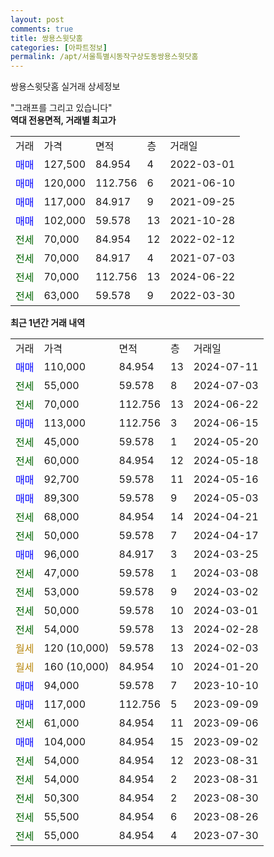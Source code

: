 ```yaml
---
layout: post
comments: true
title: 쌍용스윗닷홈
categories: [아파트정보]
permalink: /apt/서울특별시동작구상도동쌍용스윗닷홈
---
```


쌍용스윗닷홈 실거래 상세정보

<script type="text/javascript">
  google.charts.load('current', {'packages':['line', 'corechart']});
  google.charts.setOnLoadCallback(drawChart);

  function drawChart() {
    var data = new google.visualization.DataTable();
    data.addColumn('date', '거래일');
    data.addColumn('number', "매매");
    data.addColumn('number', "전세");
    data.addColumn('number', "전매");

    data.addRows([[new Date(Date.parse("2024-07-11")), 110000, null, null], [new Date(Date.parse("2024-07-03")), null, 55000, null], [new Date(Date.parse("2024-06-22")), null, 70000, null], [new Date(Date.parse("2024-06-15")), 113000, null, null], [new Date(Date.parse("2024-05-20")), null, 45000, null], [new Date(Date.parse("2024-05-18")), null, 60000, null], [new Date(Date.parse("2024-05-16")), 92700, null, null], [new Date(Date.parse("2024-05-03")), 89300, null, null], [new Date(Date.parse("2024-04-21")), null, 68000, null], [new Date(Date.parse("2024-04-17")), null, 50000, null], [new Date(Date.parse("2024-03-25")), 96000, null, null], [new Date(Date.parse("2024-03-08")), null, 47000, null], [new Date(Date.parse("2024-03-02")), null, 53000, null], [new Date(Date.parse("2024-03-01")), null, 50000, null], [new Date(Date.parse("2024-02-28")), null, 54000, null], [new Date(Date.parse("2024-02-03")), null, null, null], [new Date(Date.parse("2024-01-20")), null, null, null], [new Date(Date.parse("2023-10-10")), 94000, null, null], [new Date(Date.parse("2023-09-09")), 117000, null, null], [new Date(Date.parse("2023-09-06")), null, 61000, null], [new Date(Date.parse("2023-09-02")), 104000, null, null], [new Date(Date.parse("2023-08-31")), null, 54000, null], [new Date(Date.parse("2023-08-31")), null, 54000, null], [new Date(Date.parse("2023-08-30")), null, 50300, null], [new Date(Date.parse("2023-08-26")), null, 55500, null], [new Date(Date.parse("2023-07-30")), null, 55000, null]]);

    var options = {
      hAxis: {
        format: 'yyyy/MM/dd'
      },    
      lineWidth: 0,
      pointsVisible: true,    
      title: '최근 1년간 유형별 실거래가 분포',
      legend: { position: 'bottom' }
    };

    var formatter = new google.visualization.NumberFormat({pattern:'###,###'} );
    formatter.format(data, 1);
    formatter.format(data, 2);
    
    setTimeout(function() {
        var chart = new google.visualization.LineChart(document.getElementById('columnchart_material'));
        chart.draw(data, (options));
        document.getElementById('loading').style.display = 'none';
    }, 200);
  }
</script>


<div id="loading" style="z-index:20; display: block; margin-left: 0px">"그래프를 그리고 있습니다"</div>
<div id="columnchart_material" style="width: 95%; margin-left: 0px; display: block"></div>
<!-- contents start -->
<b>역대 전용면적, 거래별 최고가</b>
<table class="sortable">
    <tr>
      <td>거래</td>
      <td>가격</td>
      <td>면적</td>
      <td>층</td>
      <td>거래일</td>
    </tr>
        <tr>
          <td><a style="color: blue">매매</a></td>
          <td>127,500</td>
          <td>84.954</td>
          <td>4</td>
          <td>2022-03-01</td>
        </tr>            <tr>
          <td><a style="color: blue">매매</a></td>
          <td>120,000</td>
          <td>112.756</td>
          <td>6</td>
          <td>2021-06-10</td>
        </tr>            <tr>
          <td><a style="color: blue">매매</a></td>
          <td>117,000</td>
          <td>84.917</td>
          <td>9</td>
          <td>2021-09-25</td>
        </tr>            <tr>
          <td><a style="color: blue">매매</a></td>
          <td>102,000</td>
          <td>59.578</td>
          <td>13</td>
          <td>2021-10-28</td>
        </tr>        
        <tr>
              <td><a style="color: darkgreen">전세</a></td>
              <td>70,000</td>
              <td>84.954</td>
              <td>12</td>
              <td>2022-02-12</td>
            </tr>            <tr>
              <td><a style="color: darkgreen">전세</a></td>
              <td>70,000</td>
              <td>84.917</td>
              <td>4</td>
              <td>2021-07-03</td>
            </tr>            <tr>
              <td><a style="color: darkgreen">전세</a></td>
              <td>70,000</td>
              <td>112.756</td>
              <td>13</td>
              <td>2024-06-22</td>
            </tr>            <tr>
              <td><a style="color: darkgreen">전세</a></td>
              <td>63,000</td>
              <td>59.578</td>
              <td>9</td>
              <td>2022-03-30</td>
            </tr>        
    
</table>

<b>최근 1년간 거래 내역</b>

<table class="sortable">
    <tr>
      <td>거래</td>
      <td>가격</td>
      <td>면적</td>
      <td>층</td>
      <td>거래일</td>
    </tr>
    <tr>
      <td><a style="color: blue">매매</a></td>
      <td>110,000</td>
      <td>84.954</td>
      <td>13</td>
      <td>2024-07-11</td>
    </tr>          <tr>
      <td><a style="color: darkgreen">전세</a></td>
      <td>55,000</td>
      <td>59.578</td>
      <td>8</td>
      <td>2024-07-03</td>
    </tr>          <tr>
      <td><a style="color: darkgreen">전세</a></td>
      <td>70,000</td>
      <td>112.756</td>
      <td>13</td>
      <td>2024-06-22</td>
    </tr>          <tr>
      <td><a style="color: blue">매매</a></td>
      <td>113,000</td>
      <td>112.756</td>
      <td>3</td>
      <td>2024-06-15</td>
    </tr>          <tr>
      <td><a style="color: darkgreen">전세</a></td>
      <td>45,000</td>
      <td>59.578</td>
      <td>1</td>
      <td>2024-05-20</td>
    </tr>          <tr>
      <td><a style="color: darkgreen">전세</a></td>
      <td>60,000</td>
      <td>84.954</td>
      <td>12</td>
      <td>2024-05-18</td>
    </tr>          <tr>
      <td><a style="color: blue">매매</a></td>
      <td>92,700</td>
      <td>59.578</td>
      <td>11</td>
      <td>2024-05-16</td>
    </tr>          <tr>
      <td><a style="color: blue">매매</a></td>
      <td>89,300</td>
      <td>59.578</td>
      <td>9</td>
      <td>2024-05-03</td>
    </tr>          <tr>
      <td><a style="color: darkgreen">전세</a></td>
      <td>68,000</td>
      <td>84.954</td>
      <td>14</td>
      <td>2024-04-21</td>
    </tr>          <tr>
      <td><a style="color: darkgreen">전세</a></td>
      <td>50,000</td>
      <td>59.578</td>
      <td>7</td>
      <td>2024-04-17</td>
    </tr>          <tr>
      <td><a style="color: blue">매매</a></td>
      <td>96,000</td>
      <td>84.917</td>
      <td>3</td>
      <td>2024-03-25</td>
    </tr>          <tr>
      <td><a style="color: darkgreen">전세</a></td>
      <td>47,000</td>
      <td>59.578</td>
      <td>1</td>
      <td>2024-03-08</td>
    </tr>          <tr>
      <td><a style="color: darkgreen">전세</a></td>
      <td>53,000</td>
      <td>59.578</td>
      <td>9</td>
      <td>2024-03-02</td>
    </tr>          <tr>
      <td><a style="color: darkgreen">전세</a></td>
      <td>50,000</td>
      <td>59.578</td>
      <td>10</td>
      <td>2024-03-01</td>
    </tr>          <tr>
      <td><a style="color: darkgreen">전세</a></td>
      <td>54,000</td>
      <td>59.578</td>
      <td>13</td>
      <td>2024-02-28</td>
    </tr>          <tr>
      <td><a style="color: darkgoldenrod">월세</a></td>
      <td>120 (10,000)</td>
      <td>59.578</td>
      <td>13</td>
      <td>2024-02-03</td>
    </tr>          <tr>
      <td><a style="color: darkgoldenrod">월세</a></td>
      <td>160 (10,000)</td>
      <td>84.954</td>
      <td>10</td>
      <td>2024-01-20</td>
    </tr>          <tr>
      <td><a style="color: blue">매매</a></td>
      <td>94,000</td>
      <td>59.578</td>
      <td>7</td>
      <td>2023-10-10</td>
    </tr>          <tr>
      <td><a style="color: blue">매매</a></td>
      <td>117,000</td>
      <td>112.756</td>
      <td>5</td>
      <td>2023-09-09</td>
    </tr>          <tr>
      <td><a style="color: darkgreen">전세</a></td>
      <td>61,000</td>
      <td>84.954</td>
      <td>11</td>
      <td>2023-09-06</td>
    </tr>          <tr>
      <td><a style="color: blue">매매</a></td>
      <td>104,000</td>
      <td>84.954</td>
      <td>15</td>
      <td>2023-09-02</td>
    </tr>          <tr>
      <td><a style="color: darkgreen">전세</a></td>
      <td>54,000</td>
      <td>84.954</td>
      <td>12</td>
      <td>2023-08-31</td>
    </tr>          <tr>
      <td><a style="color: darkgreen">전세</a></td>
      <td>54,000</td>
      <td>84.954</td>
      <td>2</td>
      <td>2023-08-31</td>
    </tr>          <tr>
      <td><a style="color: darkgreen">전세</a></td>
      <td>50,300</td>
      <td>84.954</td>
      <td>2</td>
      <td>2023-08-30</td>
    </tr>          <tr>
      <td><a style="color: darkgreen">전세</a></td>
      <td>55,500</td>
      <td>84.954</td>
      <td>6</td>
      <td>2023-08-26</td>
    </tr>          <tr>
      <td><a style="color: darkgreen">전세</a></td>
      <td>55,000</td>
      <td>84.954</td>
      <td>4</td>
      <td>2023-07-30</td>
    </tr>      </table>
<!-- contents end -->    

